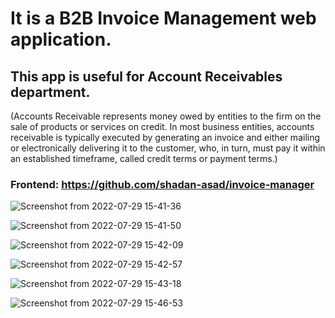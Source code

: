 # It is a B2B Invoice Management web application.
## This app is useful for Account Receivables department.
(Accounts Receivable represents money owed by entities to the firm on the
sale of products or services on credit. In most business entities, accounts
receivable is typically executed by generating an invoice and either mailing
or electronically delivering it to the customer, who, in turn, must pay it within
an established timeframe, called credit terms or payment terms.)
### Frontend: https://github.com/shadan-asad/invoice-manager


![Screenshot from 2022-07-29 15-41-36](https://user-images.githubusercontent.com/55396429/198814164-72f3cd22-e66a-46f8-9b8b-de3f4ca065b8.png)

![Screenshot from 2022-07-29 15-41-50](https://user-images.githubusercontent.com/55396429/198814210-70b94c66-acf5-4573-abac-29e5de6ad669.png)

![Screenshot from 2022-07-29 15-42-09](https://user-images.githubusercontent.com/55396429/198814232-b974b8cc-8211-4e4d-85ac-f39d11e7784c.png)

![Screenshot from 2022-07-29 15-42-57](https://user-images.githubusercontent.com/55396429/198814244-2ca3a7d3-87ec-4af4-84e2-c26da0619dd1.png)

![Screenshot from 2022-07-29 15-43-18](https://user-images.githubusercontent.com/55396429/198814249-238447c2-0924-401b-a1a4-94a67e41e724.png)

![Screenshot from 2022-07-29 15-46-53](https://user-images.githubusercontent.com/55396429/198814253-423350fd-1bb4-4ca9-979e-3029e80e3dfe.png)
